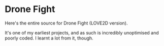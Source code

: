 # Drone Fight

Here's the entire source for Drone Fight (LOVE2D version).

It's one of my earliest projects, and as such is incredibly unoptimised and poorly coded. I learnt a lot from it, though.

